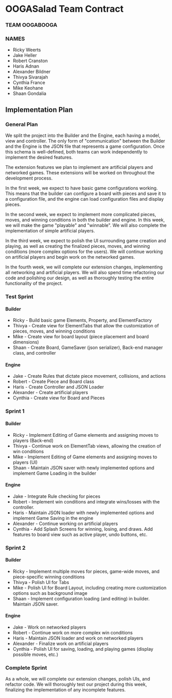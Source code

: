 # OOGASalad Team Contract

### TEAM OOGABOOGA

### NAMES

* Ricky Weerts
* Jake Heller
* Robert Cranston
* Haris Adnan
* Alexander Bildner
* Thivya Sivarajah
* Cynthia France
* Mike Keohane
* Shaan Gondalia

## Implementation Plan

### General Plan

We split the project into the Builder and the Engine, each having a model, view and controller. The 
only form of "communication" between the Builder and the Engine is the JSON file that represents a
game configuration. Once this schema is well-defined, both teams can work independently to implement
the desired features.

The extension features we plan to implement are artificial players and networked games. These 
extensions will be worked on throughout the development process.

In the first week, we expect to have basic game configurations working. This means that the builder
can configure a board with pieces and save it to a configuration file, and the engine can load 
configuration files and display pieces.

In the second week, we expect to implement more complicated pieces, moves, and winning conditions in
both the builder and engine. In this week, we will make the game "playable" and "winnable". We will
also complete the implementation of simple artificial players.

In the third week, we expect to polish the UI surrounding game creation and playing, as well as 
creating the finalized pieces, moves, and winning conditions (more complex options for the users).
We will continue working on artificial players and begin work on the networked games.

In the fourth week, we will complete our extension changes, implementing all networking and 
artificial players. We will also spend time refactoring our code and polishing our design, as well
as thoroughly testing the entire functionality of the project.

### Test Sprint

#### Builder

* Ricky - Build basic game Elements, Property, and ElementFactory
* Thivya - Create view for ElementTabs that allow the customization of pieces, moves, and winning conditions
* Mike - Create view for board layout (piece placement and board dimensions)
* Shaan - Create Board, GameSaver (json serializer), Back-end manager class, and controller

#### Engine

* Jake - Create Rules that dictate piece movement, collisions, and actions
* Robert - Create Piece and Board class
* Haris - Create Controller and JSON Loader
* Alexander - Create artificial players
* Cynthia - Create view for Board and Pieces


### Sprint 1

#### Builder

* Ricky - Implement Editing of Game elements and assigning moves to players (Back-end)
* Thivya - Continue work on ElementTab views, allowing the creation of win conditions
* Mike - Implement Editing of Game elements and assigning moves to players (UI)
* Shaan - Maintain JSON saver with newly implemented options and implement Game Loading in the builder

#### Engine

* Jake - Integrate Rule checking for pieces
* Robert - Implement win conditions and integrate wins/losses with the controller.
* Haris - Maintain JSON loader with newly implemented options and implement Game Saving in the engine
* Alexander - Continue working on artificial players
* Cynthia - Add Splash Screens for winning, losing, and draws. Add features to board view such as active player, undo buttons, etc.

### Sprint 2

#### Builder

* Ricky - Implement multiple moves for pieces, game-wide moves, and piece-specific winning conditions
* Thivya - Polish UI for Tabs
* Mike - Polish UI for Board Layout, including creating more customization options such as background image
* Shaan - Implement configuration loading (and editing) in builder. Maintain JSON saver.


#### Engine

* Jake - Work on networked players
* Robert - Continue work on more complex win conditions
* Haris - Maintain JSON loader and work on networked players
* Alexander - Finalize work on artificial players
* Cynthia - Polish UI for saving, loading, and playing games (display possible moves, etc.)

### Complete Sprint

As a whole, we will complete our extension changes, polish UIs, and refactor code. We will 
thoroughly test our project during this week, finalizing the implementation of any incomplete
features.